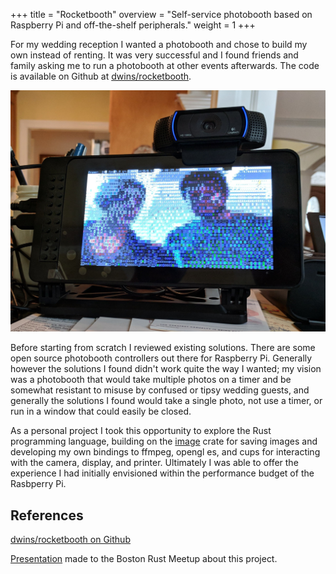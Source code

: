 +++
title = "Rocketbooth"
overview = "Self-service photobooth based on Raspberry Pi and off-the-shelf peripherals."
weight = 1
+++

For my wedding reception I wanted a photobooth and chose to build my own instead of renting.
It was very successful and I found friends and family asking me to run a photobooth at other events afterwards.
The code is available on Github at [dwins/rocketbooth](https://github.com/dwins/rocketbooth).

<!--more-->

![My photobooth prototype](prototype.jpg)

Before starting from scratch I reviewed existing solutions.
There are some open source photobooth controllers out there for Raspberry Pi.
Generally however the solutions I found didn't work quite the way I wanted; my vision was a photobooth that would take multiple photos on a timer and be somewhat resistant to misuse by confused or tipsy wedding guests, and generally the solutions I found would take a single photo, not use a timer, or run in a window that could easily be closed.

As a personal project I took this opportunity to explore the Rust programming language, building on the [image](https://crates.io/crates/image) crate for saving images and developing my own bindings to ffmpeg, opengl es, and cups for interacting with the camera,  display, and printer.
Ultimately I was able to offer the experience I had initially envisioned within the performance budget of the Rasbperry Pi.

## References

[dwins/rocketbooth on Github](https://github.com/dwins/rocketbooth)

[Presentation](rocketbooth-boston-rust.pdf) made to the Boston Rust Meetup about this project.